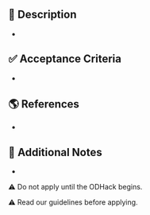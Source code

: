 ## 📘 Description
-

## ✅ Acceptance Criteria
-

## 🌎 References
-

## 📜 Additional Notes
- 

⚠ Do not apply until the ODHack begins.

⚠ Read our guidelines before applying.